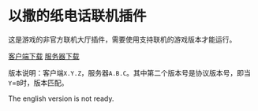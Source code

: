 # 以撒的纸电话联机插件

这是游戏的非官方联机大厅插件，需要使用支持联机的游戏版本才能运行。

[客户端下载](https://github.com/frto027/IsaacPaperCupPhoneRel/releases)
[服务器下载](https://github.com/frto027/IsaacPaperServer/releases)

版本说明：客户端`X.Y.Z`，服务器`A.B.C`。其中第二个版本号是协议版本号，即当`Y`=`B`时，版本匹配。

The english version is not ready.
